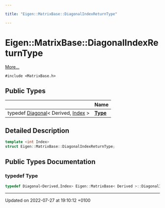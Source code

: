 ```yaml
---

title: "Eigen::MatrixBase::DiagonalIndexReturnType"

---
```


# Eigen::MatrixBase::DiagonalIndexReturnType



 [More...](#detailed-description)


`#include <MatrixBase.h>`

## Public Types

|                | Name           |
| -------------- | -------------- |
| typedef <a href="http://example.org/classes/classeigen_1_1diagonal/">Diagonal</a>< Derived, <a href="http://example.org/namespaces/namespaceeigen/#typedef-index">Index</a> > | **[Type](http://example.org/classes/structeigen_1_1matrixbase_1_1diagonalindexreturntype/#typedef-type)**  |

## Detailed Description

```cpp
template <int Index>
struct Eigen::MatrixBase::DiagonalIndexReturnType;
```

## Public Types Documentation

### typedef Type

```cpp
typedef Diagonal<Derived,Index> Eigen::MatrixBase< Derived >::DiagonalIndexReturnType< Index >::Type;
```


-------------------------------

Updated on 2022-07-27 at 19:10:12 +0100